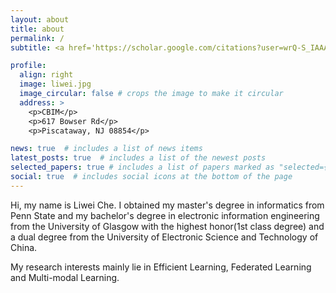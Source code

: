 ```yaml
---
layout: about
title: about
permalink: /
subtitle: <a href='https://scholar.google.com/citations?user=wrQ-S_IAAAAJ&hl=en'>\[Google Scholar\]</a> <a href='https://www.linkedin.com/in/liweiche/'>\[LinkedIn\]</a> <a href='levi.liweiche@gmail.com'>\[Email\]</a>

profile:
  align: right
  image: liwei.jpg
  image_circular: false # crops the image to make it circular
  address: >
    <p>CBIM</p>
    <p>617 Bowser Rd</p>
    <p>Piscataway, NJ 08854</p>

news: true  # includes a list of news items
latest_posts: true  # includes a list of the newest posts
selected_papers: true # includes a list of papers marked as "selected={true}"
social: true  # includes social icons at the bottom of the page
---
```


Hi, my name is Liwei Che. I obtained my master's degree in informatics from Penn State and my bachelor's degree in electronic information engineering from the University of Glasgow with the highest honor(1st class degree) and a dual degree from the University of Electronic Science and Technology of China.

My research interests mainly lie in Efficient Learning, Federated Learning and Multi-modal Learning.
